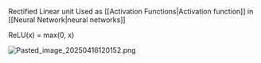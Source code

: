 Rectified Linear unit
Used as [[Activation Functions|Activation function]] in [[Neural Network|neural networks]]

ReLU(x) = max(0, x)

![Pasted\_image\_20250416120152.png](pasted_image_20250416120152.png)

